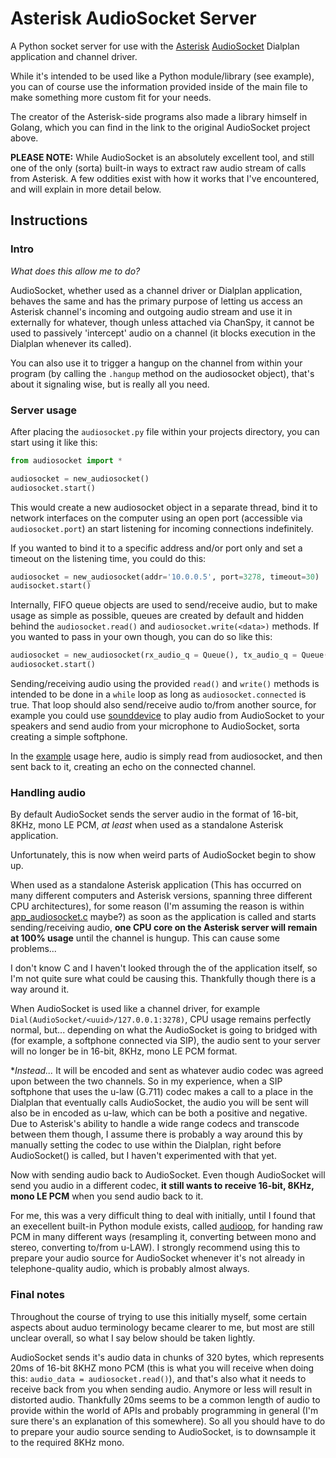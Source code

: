 # Asterisk AudioSocket Server

A Python socket server for use with the [Asterisk](https://github.com/asterisk/asterisk) [AudioSocket](https://github.com/CyCoreSystems/audiosocket) Dialplan application and channel driver.

While it's intended to be used like a Python module/library (see example), you can of course use the information
provided inside of the main file to make something more custom fit for your needs.

The creator of the Asterisk-side programs also made a library himself in Golang, which you
can find in the link to the original AudioSocket project above.


**PLEASE NOTE:** While AudioSocket is an absolutely excellent tool, and still one of the only (sorta) built-in ways to extract
raw audio stream of calls from Asterisk. A few oddities exist with how it works that I've encountered, and will explain in more detail below.


## Instructions

### Intro

*What does this allow me to do?*

AudioSocket, whether used as a channel driver or Dialplan application, behaves the same and has the primary purpose of
letting us access an Asterisk channel's incoming and outgoing audio stream and use it in externally for whatever, though unless attached via ChanSpy, it cannot be used to passively 'intercept' audio on a channel (it blocks execution in the Dialplan whenever its called).

You can also use it to trigger a hangup on the channel from within your program (by calling the `.hangup` method on the audiosocket object), that's about it signaling wise, but is really all you need.


### Server usage

After placing the `audiosocket.py` file within your projects directory, you can start using it like this:

```python
from audiosocket import *

audiosocket = new_audiosocket()
audiosocket.start()
```

This would create a new audiosocket object in a separate thread, bind it to network interfaces 
on the computer using an open port (accessible via `audiosocket.port`) an start listening for incoming connections indefinitely.

If you wanted to bind it to a specific address and/or port only and set a timeout on the listening time, you could do this:

```python
audiosocket = new_audiosocket(addr='10.0.0.5', port=3278, timeout=30)
audisocket.start()
```

Internally, FIFO queue objects are used to send/receive audio, but to make usage as simple as possible, queues are created by default and hidden behind the `audiosocket.read()` and `audiosocket.write(<data>)` methods.
If you wanted to pass in your own though, you can do so like this:

```python
audiosocket = new_audiosocket(rx_audio_q = Queue(), tx_audio_q = Queue())
audiosocket.start()
```

Sending/receiving audio using the provided `read()` and `write()` methods is intended to be done in a `while` loop as long as `audiosocket.connected` is true. That loop should also send/receive audio to/from another source, for example
you could use [sounddevice](https://github.com/spatialaudio/python-sounddevice) to play audio from AudioSocket to your speakers and send audio from your microphone to AudioSocket, sorta creating a simple softphone.

In the [example](https://github.com/NormHarrison/audiosocket_server/blob/master/example_application.py) usage here, audio is simply read from audiosocket, and then sent back to it, creating an echo on the connected channel.


### Handling audio

By default AudioSocket sends the server audio in the format of 16-bit, 8KHz, mono LE PCM, *at least* when used
as a standalone Asterisk application.

Unfortunately, this is now when weird parts of AudioSocket begin to show up.

When used as a standalone Asterisk application (This has occurred on many different computers and Asterisk versions, spanning three different CPU architectures), for some reason (I'm assuming the reason is within [app_audiosocket.c](https://github.com/asterisk/asterisk/blob/master/apps/app_audiosocket.c) maybe?)
as soon as the application is called and starts sending/receiving audio, **one CPU core on the Asterisk server will remain at 100% usage** until the channel is hungup. This can cause some problems...

I don't know C and I haven't looked through the of the application itself, so I'm not quite sure what could be causing this. Thankfully though there is a way around it.

When AudioSocket is used like a channel driver, for example `Dial(AudioSocket/<uuid>/127.0.0.1:3278)`, CPU usage remains perfectly normal, but... depending on what the AudioSocket is going to bridged with (for example, a softphone connected via SIP), the audio sent to your server will no longer be in
16-bit, 8KHz, mono LE PCM format.

**Instead...* It will be encoded and sent as whatever audio codec was agreed upon between the two channels. So in my experience, when a SIP softphone that uses the u-law (G.711) codec makes a call to a place in the Dialplan
that eventually calls AudioSocket, the audio you will be sent will also be in encoded as u-law, which can be both a positive and negative. Due to Asterisk's ability to handle a
wide range codecs and transcode between them though, I assume there is probably a way around this by manually setting the codec to use within the Dialplan, right before AudioSocket() is called, but I haven't experimented with that yet.

Now with sending audio back to AudioSocket. Even though AudioSocket will send you audio in a different codec, **it still wants to receive
16-bit, 8KHz, mono LE PCM** when you send audio back to it.

For me, this was a very difficult thing to deal with initially, until I found that an execellent built-in Python module exists, called [audioop](https://docs.python.org/3/library/audioop.html), for handing raw PCM in many different ways
(resampling it, converting between mono and stereo, converting to/from u-LAW). I strongly recommend using this to prepare your audio source for AudioSocket whenever it's not already in telephone-quality audio, which is probably almost always.

### Final notes

Throughout the course of trying to use this initially myself, some certain aspects about auduo terminology became clearer to me, but most are still unclear overall, so what I say below should be taken lightly.

AudioSocket sends it's audio data in chunks of 320 bytes, which represents 20ms of 16-bit 8KHZ mono PCM (this is what you will receive when doing this: `audio_data = audiosocket.read()`), and that's also
what it needs to receive back from you when sending audio. Anymore or less will result in distorted audio. Thankfully 20ms seems to be a common length of audio to provide within the world of APIs and probably programming in general (I'm sure there's an explanation of this somewhere). So all you
should have to do to prepare your audio source sending to AudioSocket, is to downsample it to the required 8KHz mono.
